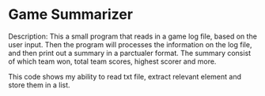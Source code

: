 # Game Summarizer

Description: This a small program that reads in a game log file, based on the user input. 
Then the program will processes the information on the log file, and then print out a summary in a parctualer format. The summary consist of which team won, total team scores, highest scorer and more.

This code shows my ability to read txt file, extract relevant element and store them in a list.

